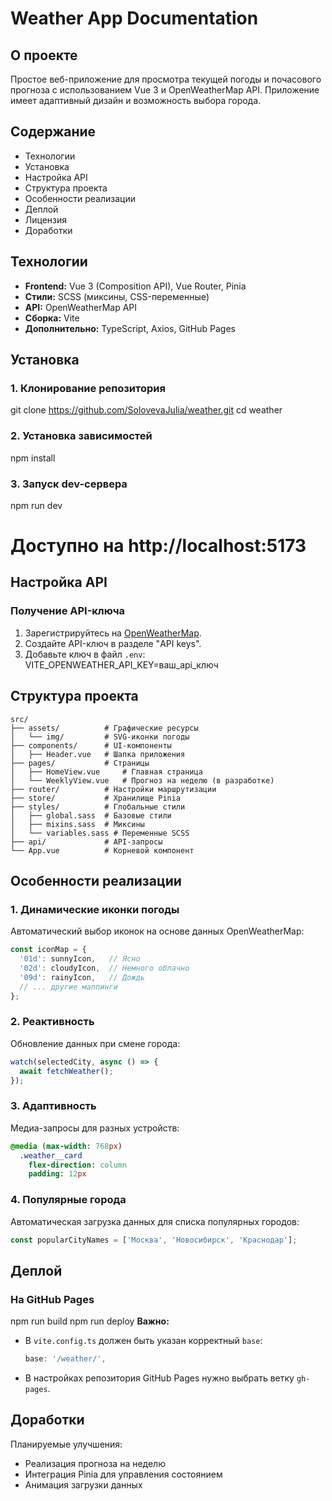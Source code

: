 # Weather App Documentation

## О проекте
Простое веб-приложение для просмотра текущей погоды и почасового прогноза с использованием Vue 3 и OpenWeatherMap API. Приложение имеет адаптивный дизайн и возможность выбора города.

## Содержание
- Технологии
- Установка
- Настройка API
- Структура проекта
- Особенности реализации
- Деплой
- Лицензия
- Доработки

## Технологии
- **Frontend:** Vue 3 (Composition API), Vue Router, Pinia
- **Стили:** SCSS (миксины, CSS-переменные)
- **API:** OpenWeatherMap API
- **Сборка:** Vite
- **Дополнительно:** TypeScript, Axios, GitHub Pages

## Установка
### 1. Клонирование репозитория
git clone https://github.com/SolovevaJulia/weather.git
cd weather

### 2. Установка зависимостей
npm install

### 3. Запуск dev-сервера
npm run dev
# Доступно на http://localhost:5173

## Настройка API
### Получение API-ключа
1. Зарегистрируйтесь на [OpenWeatherMap](https://home.openweathermap.org/users/sign_up).
2. Создайте API-ключ в разделе "API keys".
3. Добавьте ключ в файл `.env`:
VITE_OPENWEATHER_API_KEY=ваш_api_ключ

## Структура проекта
```plaintext
src/
├── assets/          # Графические ресурсы
│   └── img/         # SVG-иконки погоды
├── components/      # UI-компоненты
│   ├── Header.vue   # Шапка приложения
├── pages/           # Страницы
│   ├── HomeView.vue     # Главная страница
│   └── WeeklyView.vue   # Прогноз на неделю (в разработке)
├── router/          # Настройки маршрутизации
├── store/           # Хранилище Pinia
├── styles/          # Глобальные стили
│   ├── global.sass  # Базовые стили
│   ├── mixins.sass  # Миксины
│   └── variables.sass # Переменные SCSS
├── api/             # API-запросы
└── App.vue          # Корневой компонент
```

## Особенности реализации
### 1. Динамические иконки погоды
Автоматический выбор иконок на основе данных OpenWeatherMap:
```typescript
const iconMap = {
  '01d': sunnyIcon,   // Ясно
  '02d': cloudyIcon,  // Немного облачно
  '09d': rainyIcon,   // Дождь
  // ... другие маппинги
};
```

### 2. Реактивность
Обновление данных при смене города:
```typescript
watch(selectedCity, async () => {
  await fetchWeather();
});
```

### 3. Адаптивность
Медиа-запросы для разных устройств:
```sass
@media (max-width: 768px) 
  .weather__card 
    flex-direction: column
    padding: 12px
```

### 4. Популярные города
Автоматическая загрузка данных для списка популярных городов:
```typescript
const popularCityNames = ['Москва', 'Новосибирск', 'Краснодар'];
```

## Деплой
### На GitHub Pages
npm run build
npm run deploy
**Важно:**
- В `vite.config.ts` должен быть указан корректный `base`:
  ```typescript
  base: '/weather/',
  ```
- В настройках репозитория GitHub Pages нужно выбрать ветку `gh-pages`.

## Доработки
Планируемые улучшения:
- Реализация прогноза на неделю
- Интеграция Pinia для управления состоянием
- Анимация загрузки данных

